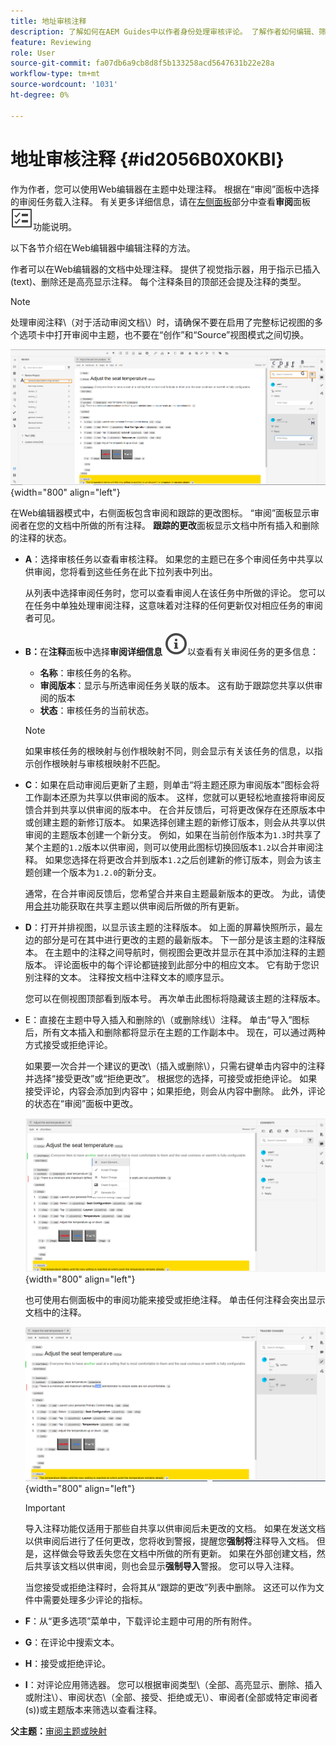 ```yaml
---
title: 地址审核注释
description: 了解如何在AEM Guides中以作者身份处理审核评论。 了解作者如何编辑、筛选、接受或拒绝文档中的评论。
feature: Reviewing
role: User
source-git-commit: fa07db6a9cb8d8f5b133258acd5647631b22e28a
workflow-type: tm+mt
source-wordcount: '1031'
ht-degree: 0%

---
```


# 地址审核注释 {#id2056B0X0KBI}


作为作者，您可以使用Web编辑器在主题中处理注释。 根据在“审阅”面板中选择的审阅任务载入注释。 有关更多详细信息，请在[左侧面板](../user-guide/web-editor-features.md#id2051EA0M0HS)部分中查看&#x200B;**审阅**&#x200B;面板![](images/active-review-tasklist-icon.svg)功能说明。

以下各节介绍在Web编辑器中编辑注释的方法。

作者可以在Web编辑器的文档中处理注释。 提供了视觉指示器，用于指示已插入\(text\)、删除还是高亮显示注释。 每个注释条目的顶部还会提及注释的类型。

>[!NOTE]
>
> 处理审阅注释\（对于活动审阅文档\）时，请确保不要在启用了完整标记视图的多个选项卡中打开审阅中主题，也不要在“创作”和“Source”视图模式之间切换。

![](images/comments-page-web-editor_cs.png){width="800" align="left"}

在Web编辑器模式中，右侧面板包含审阅和跟踪的更改图标。 “审阅”面板显示审阅者在您的文档中所做的所有注释。 **跟踪的更改**&#x200B;面板显示文档中所有插入和删除的注释的状态。

- **A**：选择审核任务以查看审核注释。 如果您的主题已在多个审阅任务中共享以供审阅，您将看到这些任务在此下拉列表中列出。

  从列表中选择审阅任务时，您可以查看审阅人在该任务中所做的评论。 您可以在任务中单独处理审阅注释，这意味着对注释的任何更新仅对相应任务的审阅者可见。

- **B：**&#x200B;在&#x200B;**注释**&#x200B;面板中选择&#x200B;**审阅详细信息** ![](images/active-review-info-icon.svg)以查看有关审阅任务的更多信息：

   - **名称**：审核任务的名称。
   - **审阅版本**：显示与所选审阅任务关联的版本。 这有助于跟踪您共享以供审阅的版本
   - **状态**：审核任务的当前状态。

  >[!NOTE]
  >
  > 如果审核任务的根映射与创作根映射不同，则会显示有关该任务的信息，以指示创作根映射与审核根映射不匹配。

- **C**：如果在启动审阅后更新了主题，则单击“将主题还原为审阅版本”图标会将工作副本还原为共享以供审阅的版本。 这样，您就可以更轻松地直接将审阅反馈合并到共享以供审阅的版本中。 在合并反馈后，可将更改保存在还原版本中或创建主题的新修订版本。 如果选择创建主题的新修订版本，则会从共享以供审阅的主题版本创建一个新分支。 例如，如果在当前创作版本为`1.3`时共享了某个主题的`1.2`版本以供审阅，则可以使用此图标切换回版本`1.2`以合并审阅注释。 如果您选择在将更改合并到版本`1.2`之后创建新的修订版本，则会为该主题创建一个版本为`1.2.0`的新分支。

  通常，在合并审阅反馈后，您希望合并来自主题最新版本的更改。 为此，请使用[合并](web-editor-features.md#id205DF04E0HS)功能获取在共享主题以供审阅后所做的所有更新。

- **D**：打开并排视图，以显示该主题的注释版本。 如上面的屏幕快照所示，最左边的部分是可在其中进行更改的主题的最新版本。 下一部分是该主题的注释版本。 在主题中的注释之间导航时，侧视图会更改并显示在其中添加注释的主题版本。 评论面板中的每个评论都链接到此部分中的相应文本。 它有助于您识别注释的文本。 注释按文档中注释文本的顺序显示。

  您可以在侧视图顶部看到版本号。 再次单击此图标将隐藏该主题的注释版本。

- E：直接在主题中导入插入和删除的\（或删除线\）注释。 单击“导入”图标后，所有文本插入和删除都将显示在主题的工作副本中。 现在，可以通过两种方式接受或拒绝评论。

  如果要一次合并一个建议的更改\（插入或删除\），只需右键单击内容中的注释并选择“接受更改”或“拒绝更改”。 根据您的选择，可接受或拒绝评论。 如果接受评论，内容会添加到内容中；如果拒绝，则会从内容中删除。 此外，评论的状态在“审阅”面板中更改。

  ![](images/import-comment-accept-web-editor_cs.png){width="800" align="left"}

  也可使用右侧面板中的审阅功能来接受或拒绝注释。 单击任何注释会突出显示文档中的注释。

  ![](images/changes-tab_cs.png){width="800" align="left"}

  >[!IMPORTANT]
  >
  > 导入注释功能仅适用于那些自共享以供审阅后未更改的文档。 如果在发送文档以供审阅后进行了任何更改，您将收到警报，提醒您&#x200B;**强制将**&#x200B;注释导入文档。 但是，这样做会导致丢失您在文档中所做的所有更新。 如果在外部创建文档，然后共享该文档以供审阅，则也会显示&#x200B;**强制导入**&#x200B;警报。 您可以导入注释。

  当您接受或拒绝注释时，会将其从“跟踪的更改”列表中删除。 这还可以作为文件中需要处理多少评论的指标。

- **F**：从“更多选项”菜单中，下载评论主题中可用的所有附件。
- **G**：在评论中搜索文本。
- **H**：接受或拒绝评论。

- **I**：对评论应用筛选器。 您可以根据审阅类型\（全部、高亮显示、删除、插入或附注\）、审阅状态\（全部、接受、拒绝或无\）、审阅者\(全部或特定审阅者\(s\)\)或主题版本来筛选以查看注释。


**父主题：**[&#x200B;审阅主题或映射](review.md)
